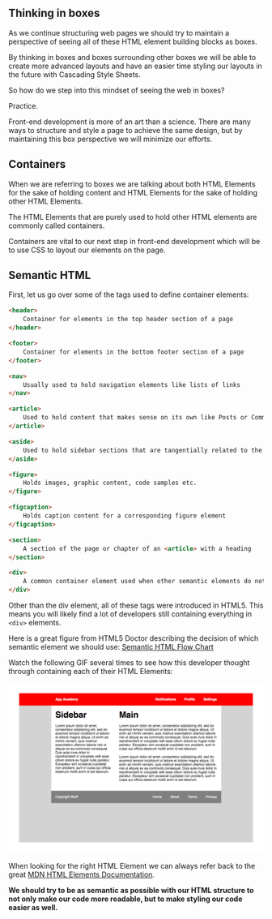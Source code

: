 ## Thinking in boxes

As we continue structuring web pages we should try to maintain a perspective of seeing all of these HTML element building blocks as boxes.

By thinking in boxes and boxes surrounding other boxes we will be able to create more advanced layouts and have an easier time styling our layouts in the future with Cascading Style Sheets.

So how do we step into this mindset of seeing the web in boxes? 

Practice.

Front-end development is more of an art than a science. There are many ways to structure and style a page to achieve the same design, but by maintaining this box perspective we will minimize our efforts.

## Containers

When we are referring to boxes we are talking about both HTML Elements for the sake of holding content and HTML Elements for the sake of holding other HTML Elements.

The HTML Elements that are purely used to hold other HTML elements are commonly called containers.

Containers are vital to our next step in front-end development which will be to use CSS to layout our elements on the page.

## Semantic HTML

First, let us go over some of the tags used to define container elements:

```html
<header>
    Container for elements in the top header section of a page
</header>
```

```html
<footer>
    Container for elements in the bottom footer section of a page
</footer>
```

```html
<nav>
    Usually used to hold navigation elements like lists of links
</nav>
```

```html
<article>
    Used to hold content that makes sense on its own like Posts or Comments
</article>
```

```html
<aside>
    Used to hold sidebar sections that are tangentially related to the content
</aside>
```

```html
<figure>
    Holds images, graphic content, code samples etc.
</figure>
```

```html
<figcaption>
    Holds caption content for a corresponding figure element
</figcaption>
```

```html
<section>
    A section of the page or chapter of an <article> with a heading
</section>
```

```html
<div>
    A common container element used when other semantic elements do not seem appropriate
</div>
```

Other than the div element, all of these tags were introduced in HTML5. This means you will likely find a lot of developers still containing everything in `<div>` elements.

Here is a great figure from HTML5 Doctor describing the decision of which semantic element we should use: [Semantic HTML Flow Chart](http://html5doctor.com/downloads/h5d-sectioning-flowchart.png)

Watch the following GIF several times to see how this developer thought through containing each of their HTML Elements:

![Breaking A Layout Into Boxes](../demos/css_demos/lectures/navbar.gif?raw=true)

When looking for the right HTML Element we can always refer back to the great [MDN HTML Elements Documentation](https://developer.mozilla.org/en-US/docs/Web/HTML/Element).

**We should try to be as semantic as possible with our HTML structure to not only make our code more readable, but to make styling our code easier as well.**
